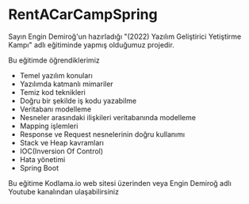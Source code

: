 # RentACarCampSpring
Sayın Engin Demiroğ'un hazırladığı "(2022) Yazılım Geliştirici Yetiştirme Kampı" adlı eğitiminde yapmış olduğumuz projedir.

Bu eğitimde öğrendiklerimiz
- Temel yazılım konuları
- Yazılımda katmanlı mimariler
- Temiz kod teknikleri
- Doğru bir şekilde iş kodu yazabilme
- Veritabanı modelleme
- Nesneler arasındaki ilişkileri veritabanında modelleme
- Mapping işlemleri
- Response ve Request nesnelerinin doğru kullanımı
- Stack ve Heap kavramları 
- IOC(Inversion Of Control)
- Hata yönetimi
- Spring Boot


Bu eğitime Kodlama.io web sitesi üzerinden veya Engin Demiroğ adlı Youtube kanalından ulaşabilirsiniz
